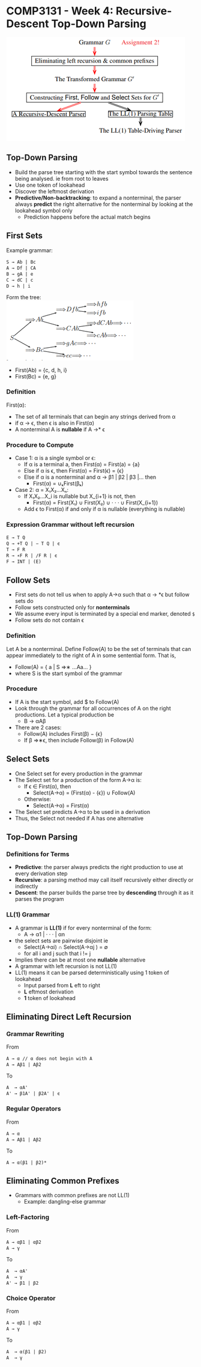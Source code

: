 # COMP3131 - Week 4: Recursive-Descent Top-Down Parsing

![](img/04/01.png)

## Top-Down Parsing
- Build the parse tree starting with the start symbol towards the sentence being analysed. ie from root to leaves
- Use one token of lookahead
- Discover the leftmost derivation
- **Predictive/Non-backtracking**: to expand a nonterminal, the parser always **predict** the right alternative for the nonterminal by looking at the lookahead symbol only
  - Prediction happens before the actual match begins

## First Sets
Example grammar:
```
S → Ab | Bc
A → Df | CA
B → gA | e
C → dC | c
D → h | i
```
Form the tree:  
![](img/04/02.png)

- First(Ab) = {c, d, h, i}
- First(Bc) = {e, g}

### Definition
First(α):
- The set of all terminals that can begin any strings derived from α
- if α -> ϵ, then ϵ is also in First(α)
- A nonterminal A is **nullable** if A ->* ϵ

### Procedure to Compute
- Case 1: α is a single symbol or ϵ:
  - If α is a terminal a, then First(α) = First(a) = {a}
  - Else if α is ϵ, then First(α) = First(ϵ) = {ϵ}
  - Else if α is a nonterminal and α -> β1 | β2 | β3 |... then
    - First(α) = ∪ₖFirst(βₖ)
- Case 2: α = X₁X₂...Xₙ:
  - If X₁X₂...X_i is nullable but X_{i+1} is not, then
    - First(α) = First(X₁) ∪ First(X₂) ∪ · · · ∪ First(X_{i+1})
  - Add ϵ to First(α) if and only if α is nullable (everything is nullable)

### Expression Grammar without left recursion
```
E → T Q
Q → +T Q | − T Q | ϵ
T → F R
R → ∗F R | /F R | ϵ
F → INT | (E)
```

## Follow Sets
- First sets do not tell us when to apply A→α such that α -> \*ϵ but follow sets do
- Follow sets constructed only for **nonterminals**
- We assume every input is terminated by a special end marker, denoted `$`
- Follow sets do not contain ϵ

### Definition
Let A be a nonterminal. Define Follow(A) to be the set of terminals that can appear immediately to the right of A in some sentential form. That is,
- Follow(A) = { a | S ⇒∗ ...Aa... }
- where S is the start symbol of the grammar

### Procedure
- If A is the start symbol, add $ to Follow(A)
- Look through the grammar for all occurrences of A on the right productions. Let a typical production be
  - B -> αAβ
- There are 2 cases:
  - Follow(A) includes First(β) − {ϵ}
  - If β ⇒∗ϵ, then include Follow(β) in Follow(A)

## Select Sets
- One Select set for every production in the grammar
- The Select set for a production of the form A→α is:
  - If ϵ ∈ First(α), then
    - Select(A→α) = (First(α) - {ϵ}) ∪ Follow(A)
  - Otherwise:
    - Select(A→α) = First(α)
- The Select set predicts A→α to be used in a derivation
- Thus, the Select not needed if A has one alternative

## Top-Down Parsing
### Definitions for Terms
- **Predictive**: the parser always predicts the right production to use at every derivation step
- **Recursive**: a parsing method may call itself recursively either directly or indirectly
- **Descent**: the parser builds the parse tree by **descending** through it as it parses the program

### LL(1) Grammar
- A grammar is **LL(1)** if for every nonterminal of the form:
  - A → α1 | · · · | αn
- the select sets are pairwise disjoint ie
  - Select(A→αi) ∩ Select(A→αj ) = ∅
  - for all i and j such that i != j
- Implies there can be at most one **nullable** alternative
- A grammar with left recursion is not LL(1)
- LL(1) means it can be parsed deterministically using 1 token of lookahead
  - Input parsed from **L** eft to right
  - **L** eftmost derivation
  - **1** token of lookahead

## Eliminating Direct Left Recursion
### Grammar Rewriting
From
```
A → α // α does not begin with A
A → Aβ1 | Aβ2
```
To
```
A  → αA'
A' → β1A' | β2A' | ϵ
```

### Regular Operators
From
```
A → α
A → Aβ1 | Aβ2
```
To
```
A → α(β1 | β2)*
```

## Eliminating Common Prefixes
- Grammars with common prefixes are not LL(1)
  - Example: dangling-else grammar

### Left-Factoring
From
```
A → αβ1 | αβ2
A → γ
```
To
```
A  → αA'
A  → γ
A' → β1 | β2
```

### Choice Operator
From
```
A → αβ1 | αβ2
A → γ
```
To
```
A  → α(β1 | β2)
A  → γ
```
